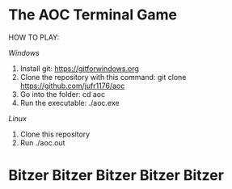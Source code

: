 # The AOC Terminal Game

HOW TO PLAY:

*Windows*

1. Install git: https://gitforwindows.org
2. Clone the repository with this command: git clone https://github.com/jufr1176/aoc
3. Go into the folder: cd aoc
4. Run the executable: ./aoc.exe

*Linux*

1. Clone this repository
2. Run ./aoc.out

# Bitzer Bitzer Bitzer Bitzer Bitzer

